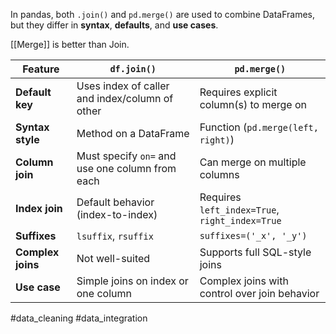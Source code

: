 In pandas, both `.join()` and `pd.merge()` are used to combine DataFrames, but they differ in **syntax**, **defaults**, and **use cases**.

[[Merge]] is better than Join.

|Feature|`df.join()`|`pd.merge()`|
|---|---|---|
|**Default key**|Uses index of caller and index/column of other|Requires explicit column(s) to merge on|
|**Syntax style**|Method on a DataFrame|Function (`pd.merge(left, right)`)|
|**Column join**|Must specify `on=` and use one column from each|Can merge on multiple columns|
|**Index join**|Default behavior (index-to-index)|Requires `left_index=True`, `right_index=True`|
|**Suffixes**|`lsuffix`, `rsuffix`|`suffixes=('_x', '_y')`|
|**Complex joins**|Not well-suited|Supports full SQL-style joins|
|**Use case**|Simple joins on index or one column|Complex joins with control over join behavior|
#data_cleaning #data_integration 